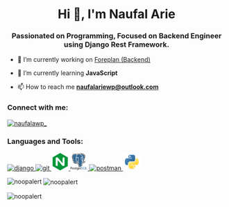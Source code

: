 <h1 align="center">Hi 👋, I'm Naufal Arie</h1>
<h3 align="center">Passionated on Programming, Focused on Backend Engineer using Django Rest Framework.</h3>

- 🔭 I’m currently working on [Foreplan (Backend)](https://github.com/foreplan-id)

- 🌱 I’m currently learning **JavaScript**

- 📫 How to reach me **naufalariewp@outlook.com**

<h3 align="left">Connect with me:</h3>
<p align="left">
<a href="https://instagram.com/naufalawp_" target="blank"><img align="center" src="https://raw.githubusercontent.com/rahuldkjain/github-profile-readme-generator/master/src/images/icons/Social/instagram.svg" alt="naufalawp_" height="30" width="40" /></a>
</p>

<h3 align="left">Languages and Tools:</h3>
<p align="left"> <a href="https://www.djangoproject.com/" target="_blank" rel="noreferrer"> <img src="https://cdn.worldvectorlogo.com/logos/django.svg" alt="django" width="40" height="40"/> </a> <a href="https://git-scm.com/" target="_blank" rel="noreferrer"> <img src="https://www.vectorlogo.zone/logos/git-scm/git-scm-icon.svg" alt="git" width="40" height="40"/> </a> <a href="https://www.nginx.com" target="_blank" rel="noreferrer"> <img src="https://raw.githubusercontent.com/devicons/devicon/master/icons/nginx/nginx-original.svg" alt="nginx" width="40" height="40"/> </a> <a href="https://www.postgresql.org" target="_blank" rel="noreferrer"> <img src="https://raw.githubusercontent.com/devicons/devicon/master/icons/postgresql/postgresql-original-wordmark.svg" alt="postgresql" width="40" height="40"/> </a> <a href="https://postman.com" target="_blank" rel="noreferrer"> <img src="https://www.vectorlogo.zone/logos/getpostman/getpostman-icon.svg" alt="postman" width="40" height="40"/> </a> <a href="https://www.python.org" target="_blank" rel="noreferrer"> <img src="https://raw.githubusercontent.com/devicons/devicon/master/icons/python/python-original.svg" alt="python" width="40" height="40"/> </a> </p>

<p><img align="left" src="https://github-readme-stats.vercel.app/api/top-langs?username=noopalert&show_icons=true&locale=en&layout=compact" alt="noopalert" /></p>

<p>&nbsp;<img align="center" src="https://github-readme-stats.vercel.app/api?username=noopalert&show_icons=true&locale=en" alt="noopalert" /></p>

<p><img align="center" src="https://github-readme-streak-stats.herokuapp.com/?user=noopalert&" alt="noopalert" /></p>
